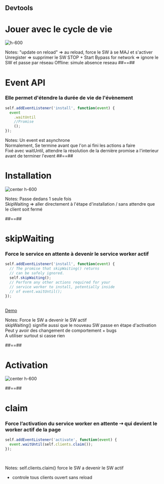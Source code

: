 ## Devtools

# Jouer avec le cycle de vie

![h-600](./assets/images/lifecycle-console.png)

Notes:
"update on reload" => au reload, force le SW à se MAJ et s'activer
Unregister => supprimer le SW
STOP + Start
Bypass for network => ignore le SW et passe par réseau
Offline: simule absence reseau
##==##

<!-- .slide: class="with-code" -->

# Event API

### Elle permet d'étendre la durée de vie de l'évènement

```javascript
self.addEventListener('install', function(event) {
  event
    .waitUntil
    //Promise
    ();
});
```

<!-- .element: class="big-code" -->

Notes: Un event est asynchrone <br />
Normalement, Se termine avant que l'on ai fini les actions a faire<br/>
Fixé avec waitUntil, attendre la résolution de la dernière promise a l'interieur avant de terminer l'event
##==##

# Installation

![center h-600](./assets/images/sw_life_cycle_installing.png)

Notes:
Passe dedans 1 seule fois<br/>
SkipWaiting => aller directement à l'étape d'installation / sans attendre que le client soit fermé

##==##

<!-- .slide: class="with-code" -->

# skipWaiting

### Force le service en attente à devenir le service worker actif

```javascript
self.addEventListener('install', function(event) {
  // The promise that skipWaiting() returns
  // can be safely ignored.
  self.skipWaiting();
  // Perform any other actions required for your
  // service worker to install, potentially inside
  // of event.waitUntil();
});
```

<!-- .element: class="big-code" -->

<br>
<a target="_blank" href="https://cdn.rawgit.com/jakearchibald/80368b84ac1ae8e229fc90b3fe826301/raw/ad55049bee9b11d47f1f7d19a73bf3306d156f43/index-v3.html" >Demo</a>
<!-- .element: class="center" -->

Notes:
Force le SW a devenir le SW actif<br />
skipWaiting() signifie aussi que le nouveau SW passe en étape d'activation<br />
Peut y avoir des changement de comportement + bugs<br />
A utiliser surtout si casse rien

##==##

# Activation

![center h-600](./assets/images/sw_life_cycle_activating.png)

##==##

<!-- .slide: class="with-code" -->

# claim

### Force l’activation du service worker en attente ⇢ qui devient le worker actif de la page

```javascript
self.addEventListener('activate', function(event) {
  event.waitUntil(self.clients.claim());
});
```

<!-- .element: class="big-code" -->

<br>

Notes:
self.clients.claim() force le SW a devenir le SW actif<br />

- controle tous clients ouvert sans reload
